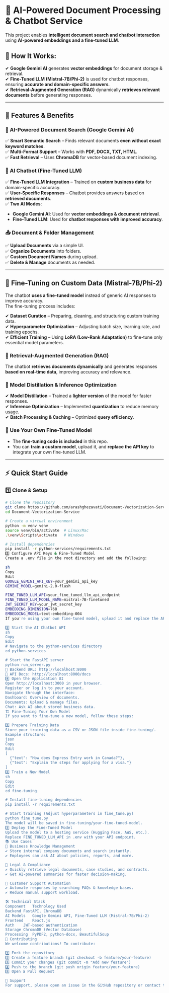 # 📖 AI-Powered Document Processing & Chatbot Service

This project enables **intelligent document search and chatbot interaction** using **AI-powered embeddings and a fine-tuned LLM**.

## 🔹 How It Works:
✔ **Google Gemini AI** generates **vector embeddings** for document storage & retrieval.  
✔ **Fine-Tuned LLM (Mistral-7B/Phi-2)** is used for chatbot responses, ensuring **accurate and domain-specific answers**.  
✔ **Retrieval-Augmented Generation (RAG)** dynamically **retrieves relevant documents** before generating responses.

---

## 🚀 Features & Benefits

### 📖 AI-Powered Document Search (Google Gemini AI)
✅ **Smart Semantic Search** – Finds relevant documents **even without exact keyword matches**.  
✅ **Multi-Format Support** – Works with **PDF, DOCX, TXT, HTML**.  
✅ **Fast Retrieval** – Uses **ChromaDB** for vector-based document indexing.  

### 🤖 AI Chatbot (Fine-Tuned LLM)
✅ **Fine-Tuned LLM Integration** – Trained on **custom business data** for domain-specific accuracy.  
✅ **User-Specific Responses** – Chatbot provides answers based on **retrieved documents**.  
✅ **Two AI Modes**:  
   - **Google Gemini AI**: Used for **vector embeddings & document retrieval**.  
   - **Fine-Tuned LLM**: Used for **chatbot responses with improved accuracy**.

### 📤 Document & Folder Management
✅ **Upload Documents** via a simple UI.  
✅ **Organize Documents** into folders.  
✅ **Custom Document Names** during upload.  
✅ **Delete & Manage** documents as needed.  

---

## 🔧 Fine-Tuning on Custom Data (Mistral-7B/Phi-2)
The chatbot **uses a fine-tuned model** instead of generic AI responses to improve accuracy.  
The fine-tuning process includes:

✔ **Dataset Curation** – Preparing, cleaning, and structuring custom training data.  
✔ **Hyperparameter Optimization** – Adjusting batch size, learning rate, and training epochs.  
✔ **Efficient Training** – Using **LoRA (Low-Rank Adaptation)** to fine-tune only essential model parameters.

### 🔹 Retrieval-Augmented Generation (RAG)
The chatbot **retrieves documents dynamically** and generates responses **based on real-time data**, improving accuracy and relevance.

### 🔹 Model Distillation & Inference Optimization
✔ **Model Distillation** – Trained a **lighter version** of the model for faster responses.  
✔ **Inference Optimization** – Implemented **quantization** to reduce memory usage.  
✔ **Batch Processing & Caching** – Optimized **query efficiency**.

### 🔹 Use Your Own Fine-Tuned Model
- The **fine-tuning code is included** in this repo.
- You can **train a custom model**, upload it, and **replace the API key** to integrate your own fine-tuned LLM.

---

## ⚡ Quick Start Guide

### 1️⃣ Clone & Setup
```sh
# Clone the repository
git clone https://github.com/arashghezavati/Document-Vectorization-Service.git
cd Document-Vectorization-Service

# Create a virtual environment
python -m venv venv
source venv/bin/activate  # Linux/Mac
.\venv\Scripts\activate   # Windows

# Install dependencies
pip install -r python-services/requirements.txt
2️⃣ Configure API Keys & Fine-Tuned Model
Create a .env file in the root directory and add the following:

sh
Copy
Edit
GOOGLE_GEMINI_API_KEY=your_gemini_api_key
GEMINI_MODEL=gemini-2.0-flash

FINE_TUNED_LLM_API=your_fine_tuned_llm_api_endpoint
FINE_TUNED_LLM_MODEL_NAME=mistral-7B-finetuned
JWT_SECRET_KEY=your_jwt_secret_key
EMBEDDING_DIMENSION=768
EMBEDDING_MODEL=text-embedding-004
If you're using your own fine-tuned model, upload it and replace the API endpoint.

3️⃣ Start the AI Chatbot API
sh
Copy
Edit
# Navigate to the python-services directory
cd python-services

# Start the FastAPI server
python run_server.py
📌 Backend URL: http://localhost:8000
📌 API Docs: http://localhost:8000/docs
4️⃣ Open the Application UI
Open http://localhost:3000 in your browser.
Register or log in to your account.
Navigate through the interface:
Dashboard: Overview of documents.
Documents: Upload & manage files.
Chat: Ask AI about stored business data.
🏗 Fine-Tuning Your Own Model
If you want to fine-tune a new model, follow these steps:

1️⃣ Prepare Training Data
Store your training data as a CSV or JSON file inside fine-tuning/.
Example structure:
json
Copy
Edit
[
  {"text": "How does Express Entry work in Canada?"},
  {"text": "Explain the steps for applying for a visa."}
]
2️⃣ Train a New Model
sh
Copy
Edit
cd fine-tuning

# Install fine-tuning dependencies
pip install -r requirements.txt

# Start training (Adjust hyperparameters in fine_tune.py)
python fine_tune.py
The model will be saved in fine-tuning/your-fine-tuned-model.
3️⃣ Deploy the Fine-Tuned Model
Upload the model to a hosting service (Hugging Face, AWS, etc.).
Replace FINE_TUNED_LLM_API in .env with your API endpoint.
📚 Use Cases
🔹 Business Knowledge Management
✔ Store internal company documents and search instantly.
✔ Employees can ask AI about policies, reports, and more.

🔹 Legal & Compliance
✔ Quickly retrieve legal documents, case studies, and contracts.
✔ Get AI-powered summaries for faster decision-making.

🔹 Customer Support Automation
✔ Automate responses by searching FAQs & knowledge bases.
✔ Reduce manual support workload.

🛠 Technical Stack
Component	Technology Used
Backend	FastAPI, ChromaDB
AI Models	Google Gemini API, Fine-Tuned LLM (Mistral-7B/Phi-2)
Frontend	React.js
Auth	JWT-based authentication
Storage	ChromaDB (Vector Database)
Processing	PyPDF2, python-docx, BeautifulSoup
🤝 Contributing
We welcome contributions! To contribute:

1️⃣ Fork the repository
2️⃣ Create a feature branch (git checkout -b feature/your-feature)
3️⃣ Commit your changes (git commit -m "Add new feature")
4️⃣ Push to the branch (git push origin feature/your-feature)
5️⃣ Open a Pull Request

📩 Support
For support, please open an issue in the GitHub repository or contact the maintainers directly.